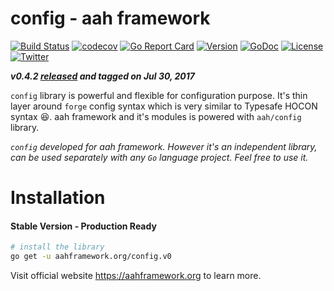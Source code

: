 # config - aah framework

[![Build Status](https://travis-ci.org/go-aah/config.svg?branch=master)](https://travis-ci.org/go-aah/config)  [![codecov](https://codecov.io/gh/go-aah/config/branch/master/graph/badge.svg)](https://codecov.io/gh/go-aah/config/branch/master)  [![Go Report Card](https://goreportcard.com/badge/aahframework.org/config.v0)](https://goreportcard.com/report/aahframework.org/config.v0)
[![Version](https://img.shields.io/badge/version-0.4.2-blue.svg)](https://github.com/go-aah/config/releases/latest) [![GoDoc](https://godoc.org/aahframework.org/config.v0?status.svg)](https://godoc.org/aahframework.org/config.v0)  [![License](https://img.shields.io/github/license/go-aah/config.svg)](LICENSE) [![Twitter](https://img.shields.io/badge/twitter-@aahframework-55acee.svg)](https://twitter.com/aahframework)

***v0.4.2 [released](https://github.com/go-aah/config/releases/latest) and tagged on Jul 30, 2017***

`config` library is powerful and flexible for configuration purpose. It's thin layer around `forge` config syntax which is very similar to Typesafe HOCON syntax :satisfied:. aah framework and it's modules is powered with `aah/config` library.

*`config` developed for aah framework. However it's an independent library, can be used separately with any `Go` language project. Feel free to use it.*

# Installation
#### Stable Version - Production Ready
```bash
# install the library
go get -u aahframework.org/config.v0
```

Visit official website https://aahframework.org to learn more.
